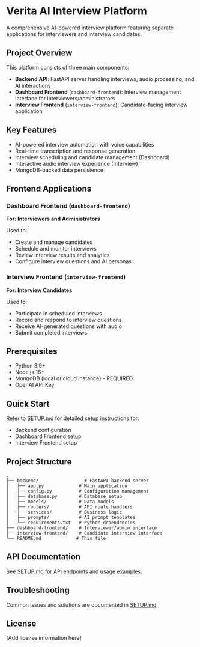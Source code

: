 # Verita AI Interview Platform

A comprehensive AI-powered interview platform featuring separate applications for interviewers and interview candidates.

## Project Overview

This platform consists of three main components:

- **Backend API**: FastAPI server handling interviews, audio processing, and AI interactions
- **Dashboard Frontend** (`dashboard-frontend`): Interview management interface for interviewers/administrators
- **Interview Frontend** (`interview-frontend`): Candidate-facing interview application

## Key Features

- AI-powered interview automation with voice capabilities
- Real-time transcription and response generation
- Interview scheduling and candidate management (Dashboard)
- Interactive audio interview experience (Interview)
- MongoDB-backed data persistence

## Frontend Applications

### Dashboard Frontend (`dashboard-frontend`)
**For: Interviewers and Administrators**

Used to:
- Create and manage candidates
- Schedule and monitor interviews
- Review interview results and analytics
- Configure interview questions and AI personas

### Interview Frontend (`interview-frontend`)
**For: Interview Candidates**

Used to:
- Participate in scheduled interviews
- Record and respond to interview questions
- Receive AI-generated questions with audio
- Submit completed interviews

## Prerequisites

- Python 3.9+
- Node.js 16+
- MongoDB (local or cloud instance) - REQUIRED
- OpenAI API Key

## Quick Start

Refer to [SETUP.md](./SETUP.md) for detailed setup instructions for:
- Backend configuration
- Dashboard Frontend setup
- Interview Frontend setup

## Project Structure

```
.
├── backend/                 # FastAPI backend server
│   ├── app.py             # Main application
│   ├── config.py          # Configuration management
│   ├── database.py        # Database setup
│   ├── models/            # Data models
│   ├── routers/           # API route handlers
│   ├── services/          # Business logic
│   ├── prompts/           # AI prompt templates
│   └── requirements.txt   # Python dependencies
├── dashboard-frontend/    # Interviewer/admin interface
├── interview-frontend/    # Candidate interview interface
└── README.md             # This file
```

## API Documentation

See [SETUP.md](./SETUP.md) for API endpoints and usage examples.

## Troubleshooting

Common issues and solutions are documented in [SETUP.md](./SETUP.md).

## License

[Add license information here]
